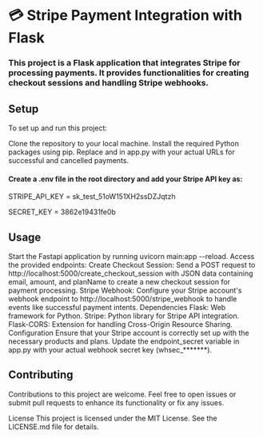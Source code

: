 # 💳 Stripe Payment Integration with Flask
### This project is a Flask application that integrates Stripe for processing payments. It provides functionalities for creating checkout sessions and handling Stripe webhooks.

## Setup
To set up and run this project:

Clone the repository to your local machine.
Install the required Python packages using pip. 
Replace <URL FOR SUCCESSFUL PAYMENT> and <URL FOR CANCELLED PAYMENT> in app.py with your actual URLs for successful and cancelled payments.

#### Create a .env file in the root directory and add your Stripe API key as:

STRIPE_API_KEY = sk_test_51oW151XH2ssDZJqtzh

SECRET_KEY = 3862e19431fe0b

## Usage

Start the Fastapi application by running uvicorn main:app --reload.
Access the provided endpoints:
Create Checkout Session: Send a POST request to http://localhost:5000/create_checkout_session with JSON data containing email, amount, and planName to create a new checkout session for payment processing.
Stripe Webhook: Configure your Stripe account's webhook endpoint to http://localhost:5000/stripe_webhook to handle events like successful payment intents.
Dependencies
Flask: Web framework for Python.
Stripe: Python library for Stripe API integration.
Flask-CORS: Extension for handling Cross-Origin Resource Sharing.
Configuration
Ensure that your Stripe account is correctly set up with the necessary products and plans. Update the endpoint_secret variable in app.py with your actual webhook secret key (whsec_*******).

## Contributing
Contributions to this project are welcome. Feel free to open issues or submit pull requests to enhance its functionality or fix any issues.

License
This project is licensed under the MIT License. See the LICENSE.md file for details.
